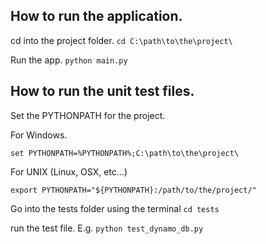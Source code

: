 
## How to run the application.

cd into the project folder.
```cd C:\path\to\the\project\```

Run the app.
```python main.py```


## How to run the unit test files.

Set the PYTHONPATH for the project.

For Windows.
```
set PYTHONPATH=%PYTHONPATH%;C:\path\to\the\project\
```

For UNIX (Linux, OSX, etc...)
```
export PYTHONPATH="${PYTHONPATH}:/path/to/the/project/"
```

Go into the tests folder using the terminal
```cd tests```

run the test file. E.g.
```python test_dynamo_db.py```

